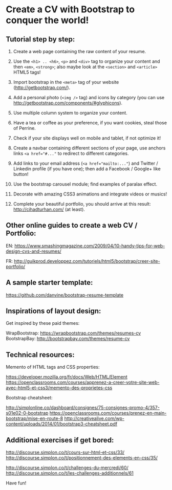 # Create a CV with Bootstrap to conquer the world!

## Tutorial step by step:

1) Create a web page containing the raw content of your resume.

2) Use the `<h1> .. <h6>`, `<p>` and `<div>` tag to organize your content and then `<em>`, `<strong>`; also maybe look at the `<section>` and `<article>` HTML5 tags!

3) Import bootstrap in the `<meta>` tag of your website (http://getbootstrap.com/).

4) Add a personal photo (`<img />` tag) and icons by category (you can use http://getbootstrap.com/components/#glyphicons).

5) Use multiple column system to organize your content.

6) Have a tea or coffee as your preference, if you want cookies, steal those of Perrine.

7) Check if your site displays well on mobile and tablet, if not optimize it!

8) Create a navbar containing different sections of your page, use anchors links `<a href="#..."` to redirect to different categories.

9) Add links to your email address (`<a href="mailto:..."`) and Twitter / Linkedin profile (if you have one); then add a Facebook / Google+ like button!

10) Use the bootstrap carousel module; find examples of paralax effect.

11) Decorate with amazing CSS3 animations and integrate videos or musics!

12) Complete your beautiful portfolio, you should arrive at this result: http://cihadturhan.com/ (at least).


## Other online guides to create a web CV / Portfolio:

EN: https://www.smashingmagazine.com/2009/04/10-handy-tips-for-web-design-cvs-and-resumes/

FR: http://guikprod.developpez.com/tutoriels/html5/bootstrap/creer-site-portfolio/


## A sample starter template:

https://github.com/danvine/bootstrap-resume-template


## Inspirations of layout design:

Get inspired by these paid themes:

WrapBootstrap: https://wrapbootstrap.com/themes/resumes-cv
BootstrapBay: http://bootstrapbay.com/themes/resume-cv


## Technical resources:

Memento of HTML tags and CSS properties:

https://developer.mozilla.org/fr/docs/Web/HTML/Element
https://openclassrooms.com/courses/apprenez-a-creer-votre-site-web-avec-html5-et-css3/memento-des-proprietes-css

Bootstrap cheatsheet:

http://simplonline.co/dashboard/consignes/75-consignes-promo-4/357-s01e02-0-bootstrap
https://openclassrooms.com/courses/prenez-en-main-bootstrap/mise-en-route-8
http://creativealive.com/wp-content/uploads/2014/01/bootstrap3-cheatsheet.pdf


## Additional exercises if get bored:

http://discourse.simplon.co/t/cours-sur-html-et-css/33/
http://discourse.simplon.co/t/positionnement-des-elements-en-css/35/

http://discourse.simplon.co/t/challenges-du-mercredi/60/
http://discourse.simplon.co/t/les-challenges-additionnels/61


Have fun!

